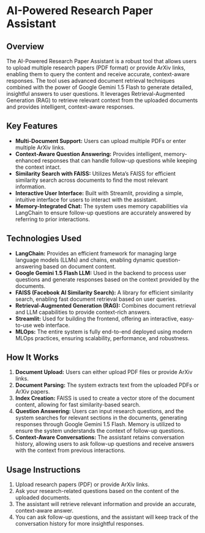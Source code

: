 # AI-Powered Research Paper Assistant

## Overview
The AI-Powered Research Paper Assistant is a robust tool that allows users to upload multiple research papers (PDF format) or provide ArXiv links, enabling them to query the content and receive accurate, context-aware responses. The tool uses advanced document retrieval techniques combined with the power of Google Gemini 1.5 Flash to generate detailed, insightful answers to user questions. It leverages Retrieval-Augmented Generation (RAG) to retrieve relevant context from the uploaded documents and provides intelligent, context-aware responses. 

## Key Features
- **Multi-Document Support:** Users can upload multiple PDFs or enter multiple ArXiv links.
- **Context-Aware Question Answering:** Provides intelligent, memory-enhanced responses that can handle follow-up questions while keeping the context intact.
- **Similarity Search with FAISS:** Utilizes Meta’s FAISS for efficient similarity search across documents to find the most relevant information.
- **Interactive User Interface:** Built with Streamlit, providing a simple, intuitive interface for users to interact with the assistant.
- **Memory-Integrated Chat:** The system uses memory capabilities via LangChain to ensure follow-up questions are accurately answered by referring to prior interactions.

## Technologies Used
- **LangChain:** Provides an efficient framework for managing large language models (LLMs) and chains, enabling dynamic question-answering based on document content.
- **Google Gemini 1.5 Flash LLM:** Used in the backend to process user questions and generate responses based on the context provided by the documents.
- **FAISS (Facebook AI Similarity Search):** A library for efficient similarity search, enabling fast document retrieval based on user queries.
- **Retrieval-Augmented Generation (RAG):** Combines document retrieval and LLM capabilities to provide context-rich answers.
- **Streamlit:** Used for building the frontend, offering an interactive, easy-to-use web interface.
- **MLOps:** The entire system is fully end-to-end deployed using modern MLOps practices, ensuring scalability, performance, and robustness.

## How It Works
1. **Document Upload:** Users can either upload PDF files or provide ArXiv links.
2. **Document Parsing:** The system extracts text from the uploaded PDFs or ArXiv papers.
3. **Index Creation:** FAISS is used to create a vector store of the document content, allowing for fast similarity-based search.
4. **Question Answering:** Users can input research questions, and the system searches for relevant sections in the documents, generating responses through Google Gemini 1.5 Flash. Memory is utilized to ensure the system understands the context of follow-up questions.
5. **Context-Aware Conversations:** The assistant retains conversation history, allowing users to ask follow-up questions and receive answers with the context from previous interactions.

## Usage Instructions
1. Upload research papers (PDF) or provide ArXiv links.
2. Ask your research-related questions based on the content of the uploaded documents.
3. The assistant will retrieve relevant information and provide an accurate, context-aware answer.
4. You can ask follow-up questions, and the assistant will keep track of the conversation history for more insightful responses.
